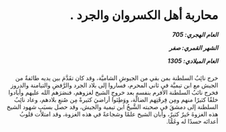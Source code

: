 <h1 dir="rtl">محاربة أهل الكسروان والجرد .</h1>

<h5 dir="rtl">العام الهجري:  705

الشهر القمري: صفر

العام الميلادي: 1305</h5>

<p dir="rtl">خرج نائِبُ السلطنة بمن بقي من الجيوشِ الشاميَّة، وقد كان تقَدَّمَ بين يديه طائفةٌ من الجيش مع ابن تيميَّة في ثاني المحرم، فساروا إلى بلاد الجرد والرَّفضِ والتيامنة والدروز فخرج نائبُ السلطنة الأفرم بنفسه بعد خروجِ الشيخ لغزوهم، فنصَرَهم الله عليهم وأبادوا خلقًا كثيرًا منهم ومِن فِرقَتِهم الضالَّة، ووَطِئوا أراضيَ كثيرةً مِن صُنعِ بلادهم، وعاد نائِبُ السلطنة إلى دمشقَ في صحبته الشَّيخُ ابن تيمية والجيش، وقد حصل بسبَبِ شهود الشيخ هذه الغزوةَ خَيرٌ كثيرٌ، وأبان الشيخ علمًا وشجاعةً في هذه الغزوة، وقد امتلأت قلوبُ أعدائه حسدًا له وغَمًّا.</p></br>
